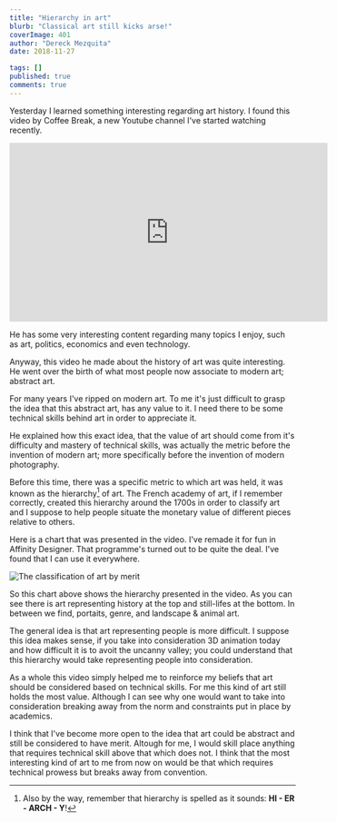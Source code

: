 ```yaml
---
title: "Hierarchy in art"
blurb: "Classical art still kicks arse!"
coverImage: 401
author: "Dereck Mezquita"
date: 2018-11-27

tags: []
published: true
comments: true
---
```


Yesterday I learned something interesting regarding art history. I found this video by Coffee Break, a new Youtube channel I've started watching recently.

<iframe width="560" height="315" src="https://www.youtube.com/embed/T_ke-MOT1mI" frameborder="0" allow="accelerometer; autoplay; encrypted-media; gyroscope; picture-in-picture" allowfullscreen></iframe>

He has some very interesting content regarding many topics I enjoy, such as art, politics, economics and even technology.

Anyway, this video he made about the history of art was quite interesting. He went over the birth of what most people now associate to modern art; abstract art.

For many years I've ripped on modern art. To me it's just difficult to grasp the idea that this abstract art, has any value to it. I need there to be some technical skills behind art in order to appreciate it.

He explained how this exact idea, that the value of art should come from it's difficulty and mastery of technical skills, was actually the metric before the invention of modern art; more specifically before the invention of modern photography.

Before this time, there was a specific metric to which art was held, it was known as the hierarchy[^1] of art. The French academy of art, if I remember correctly, created this hierarchy around the 1700s in order to classify art and I suppose to help people situate the monetary value of different pieces relative to others.

[^1]: Also by the way, remember that hierarchy is spelled as it sounds: **HI - ER - ARCH - Y**!

Here is a chart that was presented in the video. I've remade it for fun in Affinity Designer. That programme's turned out to be quite the deal. I've found that I can use it everywhere.

![The classification of art by merit](/blog/20181127_hierarchy-in-art/20181127_hierarchy-of-art.svg)

So this chart above shows the hierarchy presented in the video. As you can see there is art representing history at the top and still-lifes at the bottom. In between we find, portaits, genre, and landscape & animal art.

The general idea is that art representing people is more difficult. I suppose this idea makes sense, if you take into consideration 3D animation today and how difficult it is to avoit the uncanny valley; you could understand that this hierarchy would take representing people into consideration.

As a whole this video simply helped me to reinforce my beliefs that art should be considered based on technical skills. For me this kind of art still holds the most value. Although I can see why one would want to take into consideration breaking away from the norm and constraints put in place by academics.

I think that I've become more open to the idea that art could be abstract and still be considered to have merit. Altough for me, I would skill place anything that requires technical skill above that which does not. I think that the most interesting kind of art to me from now on would be that which requires technical prowess but breaks away from convention.